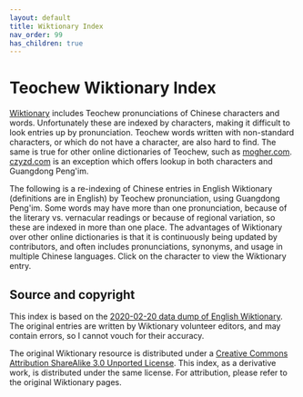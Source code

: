 ```yaml
---
layout: default
title: Wiktionary Index
nav_order: 99
has_children: true
---
```


# Teochew Wiktionary Index

[Wiktionary](https://en.wiktionary.org) includes Teochew pronunciations of
Chinese characters and words. Unfortunately these are indexed by characters,
making it difficult to look entries up by pronunciation. Teochew words written
with non-standard characters, or which do not have a character, are also hard to
find. The same is true for other online dictionaries of Teochew, such as
[mogher.com](https://www.mogher.com). [czyzd.com](http://www.czyzd.com) is an
exception which offers lookup in both characters and Guangdong Peng'im.

The following is a re-indexing of Chinese entries in English Wiktionary
(definitions are in English) by Teochew pronunciation, using Guangdong Peng'im.
Some words may have more than one pronunciation, because of the literary vs.
vernacular readings or because of regional variation, so these are indexed in
more than one place. The advantages of Wiktionary over other online dictionaries
is that it is continuously being updated by contributors, and often includes
pronunciations, synonyms, and usage in multiple Chinese languages. Click on the
character to view the Wiktionary entry.

## Source and copyright

This index is based on the [2020-02-20 data dump of English
Wiktionary](https://dumps.wikimedia.org/enwiktionary/20200220/). The original
entries are written by Wiktionary volunteer editors, and may contain errors, so
I cannot vouch for their accuracy.

The original Wiktionary resource is distributed under a [Creative Commons Attribution ShareAlike 3.0 Unported License](https://creativecommons.org/licenses/by-sa/3.0/). This index, as a derivative work, is distributed under the same license. For attribution, please refer to the original Wiktionary pages.
